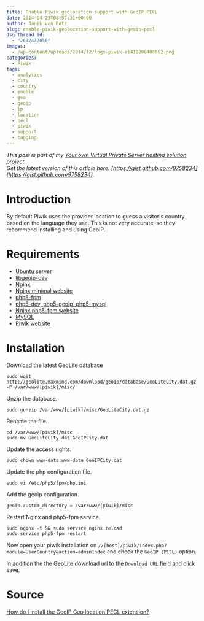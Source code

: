 ```yaml
---
title: Enable Piwik geolocation support with GeoIP PECL
date: 2014-04-23T08:57:31+00:00
author: Janik von Rotz
slug: enable-piwik-geolocation-support-with-geoip-pecl
dsq_thread_id:
  - "2632437056"
images:
  - /wp-content/uploads/2014/12/logo-piwik-e1418200408662.png
categories:
  - Piwik
tags:
  - analytics
  - city
  - country
  - enable
  - geo
  - geoip
  - ip
  - location
  - pecl
  - piwik
  - support
  - tagging
---
```

*This post is part of my [Your own Virtual Private Server hosting solution](https://janikvonrotz.ch/your-own-virtual-private-server-hosting-solution/) project.*  
*Get the latest version of this article here: [https://gist.github.com/9758234](https://gist.github.com/9758234).*  

# Introduction

By default Piwik uses the provider location to guess a visitor's country based on the language they use. This is not very accurate, so they recommend installing and using GeoIP.
<!--more-->
# Requirements

* [Ubuntu server](https://janikvonrotz.ch/2014/03/13/deploy-ubuntu-server/)
* [libgeoip-dev](https://janikvonrotz.ch/2014/03/25/install-ubuntu-development-libraries/)
* [Nginx](https://janikvonrotz.ch/2014/03/31/install-nginx/)
* [Nginx minimal website](https://janikvonrotz.ch/2014/04/01/nginx-minimal-website/)
* [php5-fpm](https://janikvonrotz.ch/2014/03/20/install-php5-fpm/)
* [php5-dev, php5-geoip, php5-mysql](https://janikvonrotz.ch/2014/03/25/install-php5-modules/)
* [Nginx php5-fpm website](https://janikvonrotz.ch/2014/04/11/install-nginx-php5-fpm-website/)
* [MySQL](https://janikvonrotz.ch/2014/04/07/install-mysql/)
* [Piwik website](https://janikvonrotz.ch/2014/04/22/install-piwik-website/)

# Installation

Download the latest GeoLite database

    sudo wget http://geolite.maxmind.com/download/geoip/database/GeoLiteCity.dat.gz -P /var/www/[piwik]/misc/

Unzip the database.

    sudo gunzip /var/www/[piwik]/misc/GeoLiteCity.dat.gz

Rename the file.

    cd /var/www/[piwik]/misc
    sudo mv GeoLiteCity.dat GeoIPCity.dat

Update the access rights.

    sudo chown www-data:www-data GeoIPCity.dat

Update the php configuration file.

    sudo vi /etc/php5/fpm/php.ini

Add the geoip configuration.
    
    geoip.custom_directory = /var/www/[piwik]/misc

Restart Nginx and php5-fpm service.

    sudo nginx -t && sudo service nginx reload
    sudo service php5-fpm restart

Now open your piwik installation on `//[host]/piwik/index.php?module=UserCountry&action=adminIndex` and check the `GeoIP (PECL)` option.

In addition the the GeoLite download url to the `Download URL` field and click save.

# Source

[How do I install the GeoIP Geo location PECL extension?](http://piwik.org/faq/how-to/#faq_164)